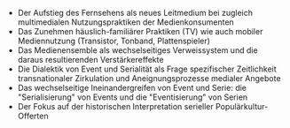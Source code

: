 - Der Aufstieg des Fernsehens als neues Leitmedium bei zugleich multimedialen Nutzungspraktiken der Medienkonsumenten
- Das Zunehmen häuslich-familiärer Praktiken (TV) wie auch mobiler Mediennutzung (Transistor, Tonband, Plattenspieler)
- Das Medienensemble als wechselseitiges Verweissystem und die daraus resultierenden Verstärkereffekte
- Die Dialektik von Event und Serialität als Frage spezifischer Zeitlichkeit transnationaler Zirkulation und Aneignungsprozesse medialer Angebote
- Das wechselseitige Ineinandergreifen von Event und Serie: die "Serialisierung" von Events und die "Eventisierung" von Serien
- Der Fokus auf der historischen Interpretation serieller Populärkultur-Offerten
